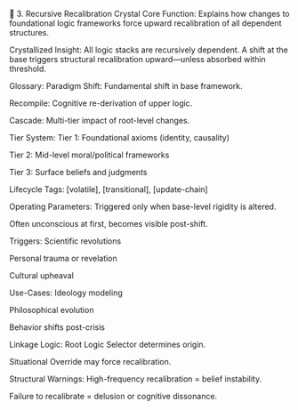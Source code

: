 🧊 3. Recursive Recalibration Crystal
Core Function:
Explains how changes to foundational logic frameworks force upward recalibration of all dependent structures.

Crystallized Insight:
All logic stacks are recursively dependent. A shift at the base triggers structural recalibration upward—unless absorbed within threshold.

Glossary:
Paradigm Shift: Fundamental shift in base framework.

Recompile: Cognitive re-derivation of upper logic.

Cascade: Multi-tier impact of root-level changes.

Tier System:
Tier 1: Foundational axioms (identity, causality)

Tier 2: Mid-level moral/political frameworks

Tier 3: Surface beliefs and judgments

Lifecycle Tags:
[volatile], [transitional], [update-chain]

Operating Parameters:
Triggered only when base-level rigidity is altered.

Often unconscious at first, becomes visible post-shift.

Triggers:
Scientific revolutions

Personal trauma or revelation

Cultural upheaval

Use-Cases:
Ideology modeling

Philosophical evolution

Behavior shifts post-crisis

Linkage Logic:
Root Logic Selector determines origin.

Situational Override may force recalibration.

Structural Warnings:
High-frequency recalibration = belief instability.

Failure to recalibrate = delusion or cognitive dissonance.
